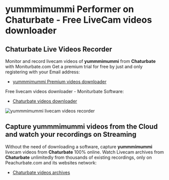 # yummmimummi Performer on Chaturbate - Free LiveCam videos downloader

## Chaturbate Live Videos Recorder

Monitor and record livecam videos of **yummmimummi** from **Chaturbate** with Moniturbate.com
Get a premium trial for free by just and only registering with your Email address:
* [yummmimummi Premium videos downloader](https://moniturbate.com/request-demo-licence-key.html)

Free livecam videos downloader - Moniturbate Software:
* [Chaturbate videos downloader](https://moniturbate.com/moniturbate-download-software.html)

![yummmimummi livecam videos recorder](https://peachurnet.com/templates/moniturbate-software.png)


## Capture yummmimummi videos from the Cloud and watch your recordings on Streaming

Without the need of downloading a software, capture **yummmimummi** livecam videos from **Chaturbate** 100% online.
Watch Livecam archives from **Chaturbate** unlimitedly from thousands of existing recordings, only on Peachurbate.com and its websites network:
* [Chaturbate videos archives](https://peachurnet.com/)
